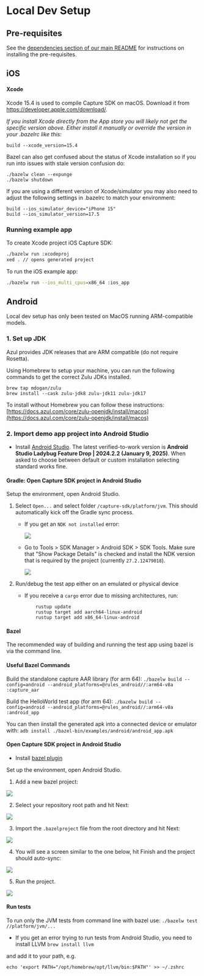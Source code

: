# Local Dev Setup

## Pre-requisites

See the [dependencies section of our main README](/README.md#dependencies) for instructions on installing the pre-requisites.

## iOS

#### Xcode

Xcode 15.4 is used to compile Capture SDK on macOS. Download it from https://developer.apple.com/download/.

*If you install Xcode directly from the App store you will likely not get
the specific version above. Either install it manually or override the
version in your .bazelrc like this:*

```
build --xcode_version=15.4
```

Bazel can also get confused about the status of Xcode installation so if you run into issues with stale version confusion do:

```
./bazelw clean --expunge
./bazelw shutdown
```

If you are using a different version of Xcode/simulator you may also need to adjust the following settings in .bazelrc to match your environment:

```
build --ios_simulator_device="iPhone 15"
build --ios_simulator_version=17.5
```

### Running example app

To create Xcode project iOS Capture SDK:

```bash
./bazelw run :xcodeproj
xed . // opens generated project
```

To run the iOS example app:

```bash
./bazelw run --ios_multi_cpus=x86_64 :ios_app
```

## Android

Local dev setup has only been tested on MacOS running ARM-compatible models.

### 1. Set up JDK

Azul provides JDK releases that are ARM compatible (do not require Rosetta).

Using Homebrew to setup your machine, you can run the following commands to get the correct Zulu JDKs installed.

```console
brew tap mdogan/zulu
brew install --cask zulu-jdk8 zulu-jdk11 zulu-jdk17
```

To install without Homebrew you can follow these instructions: [https://docs.azul.com/core/zulu-openjdk/install/macos](https://docs.azul.com/core/zulu-openjdk/install/macos)

### 2. Import demo app project into Android Studio

- Install [Android Studio](https://developer.android.com/studio/archive/). The latest verified-to-work version is **Android Studio Ladybug Feature Drop | 2024.2.2 (January 9, 2025)**. When asked to choose between default or custom installation selecting standard works fine.

#### Gradle: Open Capture SDK project in Android Studio

Setup the environment, open Android Studio.

1. Select `Open...` and select folder `/capture-sdk/platform/jvm`. This should automatically kick off the Gradle sync process.

    - If you get an `NDK not installed` error:

        ![](../docs/images/android_local_gradle_error.png)

    - Go to Tools > SDK Manager > Android SDK > SDK Tools. Make sure that "Show Package Details" is checked and install the NDK version that is required by the project (currently `27.2.12479018`).

        ![](../docs/images/android_local_gradle_ndk.png)

2. Run/debug the test app either on an emulated or physical device

    - If you receive a `cargo` error due to missing architectures, run:
        ```shell
            rustup update
            rustup target add aarch64-linux-android
            rustup target add x86_64-linux-android
        ```

#### Bazel

The recommended way of building and running the test app using bazel is via the command line.

#### Useful Bazel Commands

Build the standalone capture AAR library (for arm 64):
`./bazelw build --config=android --android_platforms=@rules_android//:arm64-v8a :capture_aar`

Build the HelloWorld test app (for arm 64):
`./bazelw build --config=android --android_platforms=@rules_android//:arm64-v8a :android_app`

You can then iinstall the generated apk into a connected device or emulator with:
`adb install ./bazel-bin/examples/android/android_app.apk`

#### Open Capture SDK project in Android Studio

- Install [bazel plugin](https://plugins.jetbrains.com/plugin/9185-bazel-for-android-studio)

Set up the environment, open Android Studio.

1. Add a new bazel project:

![](../docs/images/android_local_dev_import_bazel_project.png)

2. Select your repository root path and hit Next:

![](../docs/images/android_local_dev_root_path.png)

3. Import the `.bazelproject` file from the root directory and hit Next:

![](../docs/images/android_local_dev_copy_external.png)

4. You will see a screen similar to the one below, hit Finish and the project should auto-sync:

![](../docs/images/android_local_dev_finish.png)

5. Run the project.

![](../docs/images/android_local_dev_run.png)

#### Run tests
To run only the JVM tests from command line with bazel use:
`./bazelw test //platform/jvm/...`

- If you get an error trying to run tests from Android Studio, you need to install LLVM
`brew install llvm`

and add it to your path, e.g.

`echo 'export PATH="/opt/homebrew/opt/llvm/bin:$PATH"' >> ~/.zshrc`
